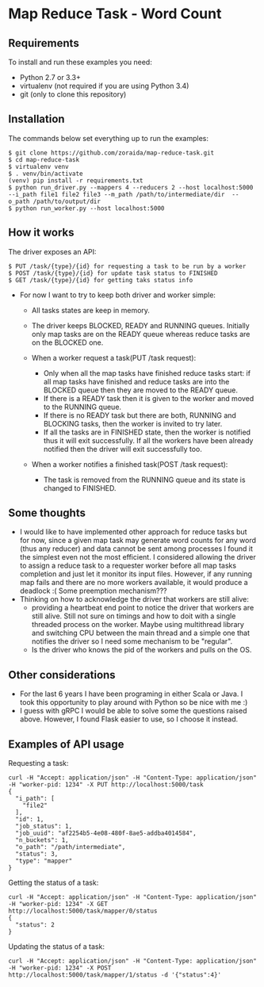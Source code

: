 Map Reduce Task - Word Count
=================================

Requirements
------------

To install and run these examples you need:

- Python 2.7 or 3.3+
- virtualenv (not required if you are using Python 3.4)
- git (only to clone this repository)

Installation
------------

The commands below set everything up to run the examples:

    $ git clone https://github.com/zoraida/map-reduce-task.git
    $ cd map-reduce-task
    $ virtualenv venv
    $ . venv/bin/activate
    (venv) pip install -r requirements.txt
    $ python run_driver.py --mappers 4 --reducers 2 --host localhost:5000 --i_path file1 file2 file3 --m_path /path/to/intermediate/dir  --o_path /path/to/output/dir
    $ python run_worker.py --host localhost:5000

How it works
------------
The driver exposes an API:

    $ PUT /task/{type}/{id} for requesting a task to be run by a worker
    $ POST /task/{type}/{id} for update task status to FINISHED
    $ GET /task/{type}/{id} for getting taks status info


- For now I want to try to keep both driver and worker simple:
  - All tasks states are keep in memory.
  - The driver keeps BLOCKED, READY and RUNNING queues. Initially only map tasks are on the READY queue whereas
  reduce tasks are on the BLOCKED one. 
  - When a worker request a task(PUT /task request):
    - Only when all the map tasks have finished reduce tasks start: if all map tasks have finished and reduce tasks are into
      the BLOCKED queue then they are moved to the READY queue.
    - If there is a READY task then it is given to the worker and moved to the RUNNING queue.
    - If there is no READY task but there are both, RUNNING and BLOCKING tasks, then the worker is invited to try later.
    - If all the tasks are in FINISHED state, then the worker is notified thus it will exit successfully. If all the
    workers have been already notified then the driver will exit successfully too.

  - When a worker notifies a finished task(POST /task request):
    - The task is removed from the RUNNING queue and its state is changed to FINISHED.
  
Some thoughts
-------------
- I would like to have implemented other approach for reduce tasks but for now, since a given map task may generate 
word counts for any word (thus any reducer) and data cannot be sent among processes I found it the simplest even not 
the most efficient. I considered allowing the driver to assign a reduce task to a requester worker before all map tasks 
completion and just let it monitor its input files. However, if any running map fails and there are no more workers
available, it would produce a deadlock :( Some preemption mechanism???
- Thinking on how to acknowledge the driver that workers are still alive:
  - providing a heartbeat end point to notice the driver that workers are still alive. Still not sure on
  timings and how to doit with a single threaded process on the worker. Maybe using multithread library and switching CPU
  between the main thread and a simple one that notifies the driver so I need some mechanism to be "regular".
  - Is the driver who knows the pid of the workers and pulls on the OS.

Other considerations
--------------------
- For the last 6 years I have been programing in either Scala or Java. I took this opportunity to play around with
Python so be nice with me :)
- I guess with gRPC I would be able to solve some the questions raised above. However, I found Flask easier to use, so 
I choose it instead.


Examples of API usage
---------------------

Requesting a task:
```
curl -H "Accept: application/json" -H "Content-Type: application/json" -H "worker-pid: 1234" -X PUT http://localhost:5000/task
{
  "i_path": [
    "file2"
  ],
  "id": 1,
  "job_status": 1,
  "job_uuid": "af2254b5-4e08-480f-8ae5-addba4014584",
  "n_buckets": 1,
  "o_path": "/path/intermediate",
  "status": 3,
  "type": "mapper"
}
```

Getting the status of a task:
```
curl -H "Accept: application/json" -H "Content-Type: application/json" -H "worker-pid: 1234" -X GET http://localhost:5000/task/mapper/0/status
{
  "status": 2
}
```

Updating the status of a task:

```
curl -H "Accept: application/json" -H "Content-Type: application/json" -H "worker-pid: 1234" -X POST http://localhost:5000/task/mapper/1/status -d '{"status":4}'
```